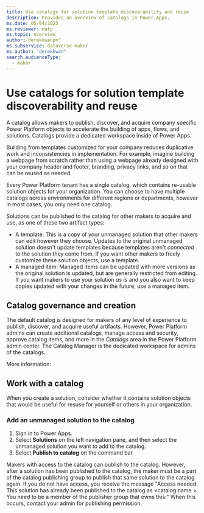 ```yaml
---
title: Use catalogs for solution template discoverability and reuse
description: Provides an overview of catalogs in Power Apps.
ms.date: 05/04/2023
ms.reviewer: matp
ms.topic: overview
author: derekkwanpm"
ms.subservice: dataverse-maker
ms.author: "derekkwan"
search.audienceType:
  - maker
---
```

# Use catalogs for solution template discoverability and reuse

A catalog allows makers to publish, discover, and acquire company specific Power Platform objects to accelerate the building of apps, flows, and solutions. Catalogs provide a dedicated workspace inside of Power Apps.

Building from templates customized for your company reduces duplicative work and inconsistencies in implementation. For example, imagine building a webpage from scratch rather than using a webpage already designed with your company header and footer, branding, privacy links, and so on that can be reused as needed.

Every Power Platform tenant has a single catalog, which contains re-usable solution objects for your organization. You can choose to have multiple catalogs across environments for different regions or departments, however in most cases, you only need one catalog.

Solutions can be published to the catalog for other makers to acquire and use, as one of these two artifact types:

- A template: This is a copy of your unmanaged solution that other makers can edit however they choose. Updates to the original unmanaged solution doesn't update templates because templates aren't *connected* to the solution they come from. If you want other makers to freely customize these solution objects, use a template.
- A managed item: Managed items can be updated with more versions as the original solution is updated, but are generally restricted from editing. If you want makers to use your solution *as is* and you also want to keep copies updated with your changes in the future, use a managed item.

## Catalog governance and creation

The default catalog is designed for makers of any level of experience to publish, discover, and acquire useful artifacts. However, Power Platform admins can create additional catalogs, manage access and security, approve catalog items, and more in the *Catalogs* area in the Power Platform admin center. The Catalog Manager is the dedicated workspace for admins of the catalogs.

More information: <!-- Link to PPAC article for admins do this so needs to go in the PPAC docs-->

## Work with a catalog

When you create a solution, consider whether it contains solution objects that would be useful for resuse for yourself or others in your organization.

### Add an unmanaged solution to the catalog

1. Sign in to Power Apps.
1. Select **Solutions** on the left navigation pane, and then select the unmanaged solution you want to add to the catalog. 
1. Select **Publish to catalog** on the command bar.

Makers with access to the catalog can publish to the catalog. However, after a solution has been published to the catalog, the maker must be a part of the catalog publishing group to publish that same solution to the catalog again. If you do not have access, you receive the message "Access needed. This solution has already been published to the catalog as &lt;catalog name &gt;. You need to be a member of the publisher group that owns this:" When this occurs, contact your admin for publishing permission.
